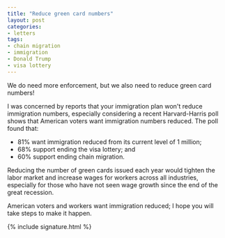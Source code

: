 ```yaml
---
title: "Reduce green card numbers"
layout: post
categories:
- letters
tags:
- chain migration
- immigration
- Donald Trump
- visa lottery
---
```


We do need more enforcement, but we also need to reduce green card numbers!

I was concerned by reports that your immigration plan won't reduce immigration numbers, especially considering a recent Harvard-Harris poll shows that American voters want immigration numbers reduced. The poll found that:

- 81% want immigration reduced from its current level of 1 million;
- 68% support ending the visa lottery; and
- 60% support ending chain migration.

Reducing the number of green cards issued each year would tighten the labor market and increase wages for workers across all industries, especially for those who have not seen wage growth since the end of the great recession.

American voters and workers want immigration reduced; I hope you will take steps to make it happen.

{% include signature.html %}
